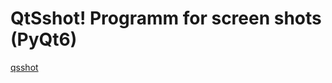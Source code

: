 # QtSshot! Programm for screen shots (PyQt6)
[qsshot](https://github.com/user-attachments/assets/288c9efe-7d6b-452d-b20f-67419bc30dee)
